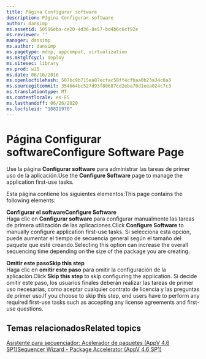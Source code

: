 ```yaml
---
title: Página Configurar software
description: Página Configurar software
author: dansimp
ms.assetid: 50596eba-ce20-4d36-8e57-bd4b6c6cf92e
ms.reviewer: ''
manager: dansimp
ms.author: dansimp
ms.pagetype: mdop, appcompat, virtualization
ms.mktglfcycl: deploy
ms.sitesec: library
ms.prod: w10
ms.date: 06/16/2016
ms.openlocfilehash: 507bc9b715ea87ecfac58ff4cfbaa0b23a34c0a3
ms.sourcegitcommit: 354664bc527d93f80687cd2eba70d1eea024c7c3
ms.translationtype: MT
ms.contentlocale: es-ES
ms.lasthandoff: 06/26/2020
ms.locfileid: "10821970"
---
```

# <span data-ttu-id="f14f4-103">Página Configurar software</span><span class="sxs-lookup"><span data-stu-id="f14f4-103">Configure Software Page</span></span>


<span data-ttu-id="f14f4-104">Use la página **Configurar software** para administrar las tareas de primer uso de la aplicación.</span><span class="sxs-lookup"><span data-stu-id="f14f4-104">Use the **Configure Software** page to manage the application first-use tasks.</span></span>

<span data-ttu-id="f14f4-105">Esta página contiene los siguientes elementos:</span><span class="sxs-lookup"><span data-stu-id="f14f4-105">This page contains the following elements:</span></span>

<a href="" id="configure-software"></a>**<span data-ttu-id="f14f4-106">Configurar el software</span><span class="sxs-lookup"><span data-stu-id="f14f4-106">Configure Software</span></span>**  
<span data-ttu-id="f14f4-107">Haga clic en **Configurar software** para configurar manualmente las tareas de primera utilización de las aplicaciones.</span><span class="sxs-lookup"><span data-stu-id="f14f4-107">Click **Configure Software** to manually configure application first-use tasks.</span></span> <span data-ttu-id="f14f4-108">Si selecciona esta opción, puede aumentar el tiempo de secuencia general según el tamaño del paquete que esté creando.</span><span class="sxs-lookup"><span data-stu-id="f14f4-108">Selecting this option can increase the overall sequencing time depending on the size of the package you are creating.</span></span>

<a href="" id="skip-this-step"></a>**<span data-ttu-id="f14f4-109">Omitir este paso</span><span class="sxs-lookup"><span data-stu-id="f14f4-109">Skip this step</span></span>**  
<span data-ttu-id="f14f4-110">Haga clic en **omitir este paso** para omitir la configuración de la aplicación.</span><span class="sxs-lookup"><span data-stu-id="f14f4-110">Click **Skip this step** to skip configuring the application.</span></span> <span data-ttu-id="f14f4-111">Si decide omitir este paso, los usuarios finales deberán realizar las tareas de primer uso necesarias, como aceptar cualquier contrato de licencia y las preguntas de primer uso.</span><span class="sxs-lookup"><span data-stu-id="f14f4-111">If you choose to skip this step, end users have to perform any required first-use tasks such as accepting any license agreements and first-use questions.</span></span>

## <span data-ttu-id="f14f4-112">Temas relacionados</span><span class="sxs-lookup"><span data-stu-id="f14f4-112">Related topics</span></span>


[<span data-ttu-id="f14f4-113">Asistente para secuenciador: Acelerador de paquetes (AppV 4.6 SP1)</span><span class="sxs-lookup"><span data-stu-id="f14f4-113">Sequencer Wizard - Package Accelerator (AppV 4.6 SP1)</span></span>](sequencer-wizard---package-accelerator--appv-46-sp1-.md)

 

 





